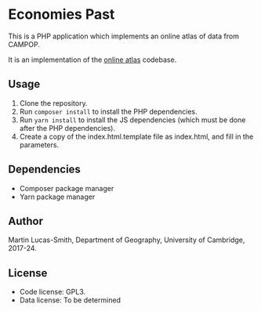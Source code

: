 # Economies Past

This is a PHP application which implements an online atlas of data from CAMPOP.

It is an implementation of the [online atlas](https://github.com/campop/online-atlas) codebase.


Usage
-----

1. Clone the repository.
2. Run `composer install` to install the PHP dependencies.
3. Run `yarn install` to install the JS dependencies (which must be done after the PHP dependencies).
4. Create a copy of the index.html.template file as index.html, and fill in the parameters.


Dependencies
------------

* Composer package manager
* Yarn package manager


Author
------

Martin Lucas-Smith, Department of Geography, University of Cambridge, 2017-24.


License
-------

- Code license: GPL3.
- Data license: To be determined
